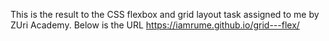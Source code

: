 This is the result to the CSS flexbox and grid layout task assigned to me by ZUri Academy. Below is the URL
 https://iamrume.github.io/grid---flex/
